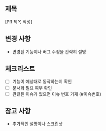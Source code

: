 ## 제목
[PR 제목 작성]

## 변경 사항
- 변경된 기능이나 버그 수정을 간략히 설명

## 체크리스트
- [ ] 기능이 예상대로 동작하는지 확인
- [ ] 문서화 필요 여부 확인
- [ ] 관련된 이슈가 있으면 이슈 번호 기재 (#이슈번호)

## 참고 사항
- 추가적인 설명이나 스크린샷
